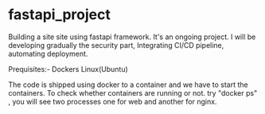 # fastapi_project
Building a site site using fastapi framework. It's an ongoing project. I will be developing gradually the security part, Integrating CI/CD pipeline, automating deployment.

Prequisites:-
Dockers
Linux(Ubuntu)

The code is shipped using docker to a container and we have to start the containers.
To check whether containers are running or not.
try "docker ps" , you will see two processes one for web and another for nginx.
